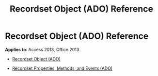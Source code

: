 ﻿---
title: Recordset Object (ADO) Reference
TOCTitle: Recordset Object (ADO)
ms:assetid: 276c0dcb-2327-4035-b604-ef181a1490cd
ms:mtpsurl: https://msdn.microsoft.com/library/JJ249037(v=office.15)
ms:contentKeyID: 48543837
ms.date: 09/18/2015
mtps_version: v=office.15
---

# Recordset Object (ADO) Reference


**Applies to**: Access 2013, Office 2013



  - [Recordset Object (ADO)](recordset-object-ado.md)

  - [Recordset Properties, Methods, and Events (ADO)](recordset-properties-methods-and-events-ado.md)

